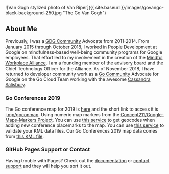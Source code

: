 ![Van Gogh stylized photo of Van Riper]({{ site.baseurl }}/images/govango-black-background-250.jpg "The Go Van Gogh")
## About Me

Previously, I was a [GDG Community](https://meetup.com/pro/gdg) Advocate from 2011-2014.
From January 2015 through October 2018, I worked in People Development at Google on
mindfulness-based well-being community programs for Google employees. That effort
led to my involvement in the creation of the
[Mindful Workplace Alliance](https://www.mindfulworkplacemovement.com/alliance/).
I am a founding member of the advisory board and the Chief Technology Officer for
the Alliance.  As of November 2018, I have returned to developer community work as
a [Go Community](https://golang.org/) Advocate for Google on the Go Cloud Team
working with the awesome [Cassandra Salisbury](https://twitter.com/cassandraoid).

### Go Conferences 2019

The Go conference map for 2019 is [here](http://j.mp/goconmap) and the short link to access
it is [j.mp/goconmap](http://j.mp/goconmap). Using numeric map markers from the
[Concept211/Google-Maps-Markers Project](https://github.com/Concept211/Google-Maps-Markers).
You can use [this service](https://www.latlong.net/convert-address-to-lat-long.html)
to get geocodes when adding new conference placemarks to the map. You can use
[this service](http://www.feedvalidator.org/) to validate your KML data files.
Our Go Conferences 2019 map data comes from
[this KML file](https://vanriper.github.io/goconmap.kml).

### GitHub Pages Support or Contact

Having trouble with Pages? Check out the
[documentation](https://help.github.com/categories/github-pages-basics/) or
[contact support](https://github.com/contact) and they will help you sort it out.
